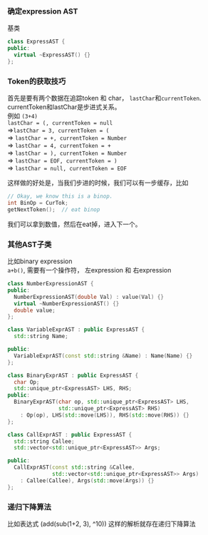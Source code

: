 ### 确定expression AST
基类
```C++
class ExpressAST {
public:
  virtual ~ExpressAST() {}
};
```

### Token的获取技巧
首先是要有两个数据在追踪token 和 char， `lastChar`和`currentToken`.  
currentToken和lastChar是步进式关系。  
例如 `(3+4)`  
`lastChar = (, currentToken = null`  
=>`lastChar = 3, currentToken = (`  
=> `lastChar = +, currentToken = Number`  
=> `lastChar = 4, currentToken = +`  
=> `lastChar = ), currentToken = Number`  
=> `lastChar = EOF, currentToken = )`  
=> `lastChar = null, currentToken = EOF`  

这样做的好处是，当我们步进的时候，我们可以有一步缓存，比如  
```C++
// Okay, we know this is a binop.
int BinOp = CurTok;
getNextToken();  // eat binop
```
我们可以拿到数值，然后在eat掉，进入下一个。

### 其他AST子类

比如binary expression  
`a+b()`, 需要有一个操作符， 左expression 和 右expression  

```C++
class NumberExpressionAST {
public:
  NumberExpressionAST(double Val) : value(Val) {}
  virtual ~NumberExpressionAST() {}
  double value;
};

class VariableExprAST : public ExpressAST {
  std::string Name;

public:
  VariableExprAST(const std::string &Name) : Name(Name) {}
};

class BinaryExprAST : public ExpressAST {
  char Op;
  std::unique_ptr<ExpressAST> LHS, RHS;
public:
  BinaryExprAST(char op, std::unique_ptr<ExpressAST> LHS,
                std::unique_ptr<ExpressAST> RHS)
    : Op(op), LHS(std::move(LHS)), RHS(std::move(RHS)) {}
};

class CallExprAST : public ExpressAST {
  std::string Callee;
  std::vector<std::unique_ptr<ExpressAST>> Args;

public:
  CallExprAST(const std::string &Callee,
              std::vector<std::unique_ptr<ExpressAST>> Args)
    : Callee(Callee), Args(std::move(Args)) {}
};

```

### 递归下降算法

比如表达式 (add(sub(1+2, 3), ^10))
这样的解析就存在递归下降算法

```C++

```
